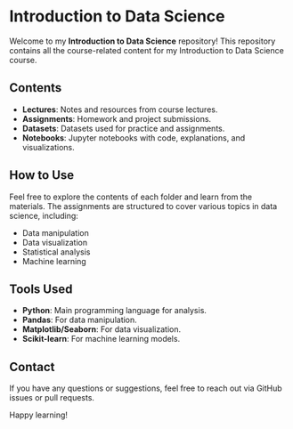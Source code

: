 # Introduction to Data Science

Welcome to my **Introduction to Data Science** repository! This repository contains all the course-related content for my Introduction to Data Science course.

## Contents

- **Lectures**: Notes and resources from course lectures.
- **Assignments**: Homework and project submissions.
- **Datasets**: Datasets used for practice and assignments.
- **Notebooks**: Jupyter notebooks with code, explanations, and visualizations.

## How to Use

Feel free to explore the contents of each folder and learn from the materials. The assignments are structured to cover various topics in data science, including:

- Data manipulation
- Data visualization
- Statistical analysis
- Machine learning

## Tools Used

- **Python**: Main programming language for analysis.
- **Pandas**: For data manipulation.
- **Matplotlib/Seaborn**: For data visualization.
- **Scikit-learn**: For machine learning models.

## Contact

If you have any questions or suggestions, feel free to reach out via GitHub issues or pull requests.

Happy learning!
